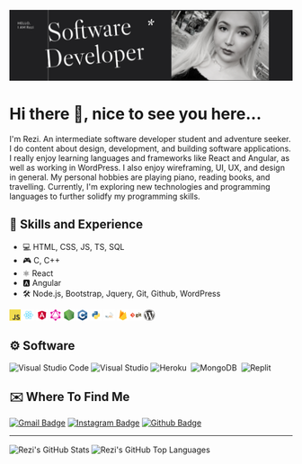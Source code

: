 
[![Design and Development](https://github.com/rezi410/rezi410/blob/main/profile_image.jpeg)](https://www.youtube.com/watch?v=L9-0Cz0woFg)


# Hi there 👋, nice to see you here...
I'm Rezi. An intermediate software developer student and adventure seeker. I do content about design, development, and building software applications. I really enjoy learning languages and frameworks like React and Angular, as well as working in WordPress. I also enjoy wireframing, UI, UX, and design in general. My personal hobbies are playing piano, reading books, and travelling. Currently, I'm exploring new technologies and programming languages to further solidfy my programming skills.


## 🦾 Skills and Experience
* 💻 HTML, CSS, JS, TS, SQL
* 🎮 C, C++
* ⚛️ React
* 🅰️ Angular
* 🛠️ Node.js, Bootstrap, Jquery, Git, Github, WordPress

<code><img height="20" src="https://raw.githubusercontent.com/github/explore/80688e429a7d4ef2fca1e82350fe8e3517d3494d/topics/javascript/javascript.png"></code>
<code><img height="20" 
src="https://raw.githubusercontent.com/github/explore/80688e429a7d4ef2fca1e82350fe8e3517d3494d/topics/react/react.png"></code>
<code><img height="20" 
src="https://raw.githubusercontent.com/github/explore/80688e429a7d4ef2fca1e82350fe8e3517d3494d/topics/angular/angular.png"></code>
<code><img height="20" src="https://raw.githubusercontent.com/github/explore/5c058a388828bb5fde0bcafd4bc867b5bb3f26f3/topics/graphql/graphql.png"></code>
<code><img height="20" src="https://raw.githubusercontent.com/github/explore/80688e429a7d4ef2fca1e82350fe8e3517d3494d/topics/nodejs/nodejs.png"></code>
<code><img height="20" src="https://raw.githubusercontent.com/github/explore/80688e429a7d4ef2fca1e82350fe8e3517d3494d/topics/cpp/cpp.png"></code>
<code><img height="20" src="https://raw.githubusercontent.com/github/explore/80688e429a7d4ef2fca1e82350fe8e3517d3494d/topics/python/python.png"></code>
<code><img height="20" src="https://raw.githubusercontent.com/github/explore/80688e429a7d4ef2fca1e82350fe8e3517d3494d/topics/mysql/mysql.png"></code>
<code><img height="20" src="https://raw.githubusercontent.com/github/explore/80688e429a7d4ef2fca1e82350fe8e3517d3494d/topics/firebase/firebase.png"></code>
<code><img height="20" src="https://raw.githubusercontent.com/github/explore/80688e429a7d4ef2fca1e82350fe8e3517d3494d/topics/git/git.png"></code>
<code><img height="20" src="https://raw.githubusercontent.com/github/explore/80688e429a7d4ef2fca1e82350fe8e3517d3494d/topics/wordpress/wordpress.png"></code>

## ⚙️ Software
![Visual Studio Code](https://img.shields.io/badge/-Visual%20Studio%20Code-05122A?style=flat&logo=visual-studio-code&logoColor=007ACC)
![Visual Studio](https://img.shields.io/badge/Visual_Studio-%2312100E.svg?style=for-the-badge&logo=visual%20studio&logoColor=white)
![Heroku](https://img.shields.io/badge/-Heroku-black?style=flat-square&logo=heroku)&nbsp;
![MongoDB](https://img.shields.io/badge/-MongoDB-black?style=flat-square&logo=mongodb)&nbsp;
![Replit](https://img.shields.io/badge/Replit-%2312100E.svg?style=for-the-badge&logo=replit&logoColor=white)

## ✉️ Where To Find Me
[![Gmail Badge](https://img.shields.io/badge/Gmail-%2312100E.svg?style=for-the-badge&logo=gmail&logoColor=white&link=mailto:reziyemu.sulaiman@gmail.com)](mailto:reziyemu.sulaiman@gmail.com)
[![Instagram Badge](https://img.shields.io/badge/instagram-%2312100E.svg?&style=for-the-badge&logo=instagram&logoColor=white)](https://www.instagram.com/rezi6rezi/?hl=en)
[![Github Badge](https://img.shields.io/badge/GitHub-%2312100E.svg?&style=for-the-badge&logo=Github&logoColor=white)](https://github.com/rezi410)

---
<img align="center" alt="Rezi's GitHub Stats" src="https://github-readme-stats.vercel.app/api?username=rezi410&show_icons=true&theme=gotham" />

<img align="center" alt="Rezi's GitHub Top Languages" src="https://github-readme-stats.vercel.app/api/top-langs/?username=Rezi&show_icons=true&theme=gotham" />
